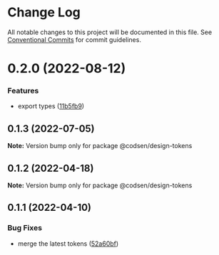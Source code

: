 # Change Log

All notable changes to this project will be documented in this file.
See [Conventional Commits](https://conventionalcommits.org) for commit guidelines.

# 0.2.0 (2022-08-12)


### Features

* export types ([11b5fb9](https://github.com/codsen/codsen/commit/11b5fb936ce20e0a77c3a09806773e1cd7695c50))





## 0.1.3 (2022-07-05)

**Note:** Version bump only for package @codsen/design-tokens





## 0.1.2 (2022-04-18)

**Note:** Version bump only for package @codsen/design-tokens





## 0.1.1 (2022-04-10)


### Bug Fixes

* merge the latest tokens ([52a60bf](https://github.com/codsen/codsen/commit/52a60bf62acd44dfff8c2a01d5a26f831255b441))
